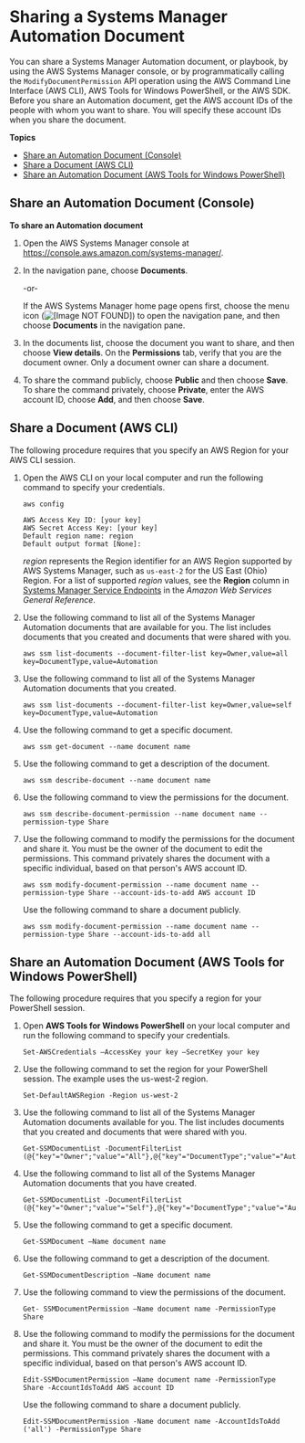 # Sharing a Systems Manager Automation Document<a name="automation-share-document"></a>

You can share a Systems Manager Automation document, or playbook, by using the AWS Systems Manager console, or by programmatically calling the `ModifyDocumentPermission` API operation using the AWS Command Line Interface \(AWS CLI\), AWS Tools for Windows PowerShell, or the AWS SDK\. Before you share an Automation document, get the AWS account IDs of the people with whom you want to share\. You will specify these account IDs when you share the document\.

**Topics**
+ [Share an Automation Document \(Console\)](#automation-share-using-console)
+ [Share a Document \(AWS CLI\)](#automation-share-using-cli)
+ [Share an Automation Document \(AWS Tools for Windows PowerShell\)](#automation-share-using-ps)

## Share an Automation Document \(Console\)<a name="automation-share-using-console"></a>

**To share an Automation document**

1. Open the AWS Systems Manager console at [https://console\.aws\.amazon\.com/systems\-manager/](https://console.aws.amazon.com/systems-manager/)\.

1. In the navigation pane, choose **Documents**\.

   \-or\-

   If the AWS Systems Manager home page opens first, choose the menu icon \(![\[Image NOT FOUND\]](http://docs.aws.amazon.com/systems-manager/latest/userguide/images/menu-icon-small.png)\) to open the navigation pane, and then choose **Documents** in the navigation pane\.

1. In the documents list, choose the document you want to share, and then choose **View details**\. On the **Permissions** tab, verify that you are the document owner\. Only a document owner can share a document\.

1. To share the command publicly, choose **Public** and then choose **Save**\. To share the command privately, choose **Private**, enter the AWS account ID, choose **Add**, and then choose **Save**\. 

## Share a Document \(AWS CLI\)<a name="automation-share-using-cli"></a>

The following procedure requires that you specify an AWS Region for your AWS CLI session\.

1. Open the AWS CLI on your local computer and run the following command to specify your credentials\. 

   ```
   aws config
   
   AWS Access Key ID: [your key]
   AWS Secret Access Key: [your key]
   Default region name: region
   Default output format [None]:
   ```

   *region* represents the Region identifier for an AWS Region supported by AWS Systems Manager, such as `us-east-2` for the US East \(Ohio\) Region\. For a list of supported *region* values, see the **Region** column in [Systems Manager Service Endpoints](https://docs.aws.amazon.com/general/latest/gr/ssm.html#ssm_region) in the *Amazon Web Services General Reference*\.

1. Use the following command to list all of the Systems Manager Automation documents that are available for you\. The list includes documents that you created and documents that were shared with you\. 

   ```
   aws ssm list-documents --document-filter-list key=Owner,value=all key=DocumentType,value=Automation
   ```

1. Use the following command to list all of the Systems Manager Automation documents that you created\.

   ```
   aws ssm list-documents --document-filter-list key=Owner,value=self key=DocumentType,value=Automation
   ```

1. Use the following command to get a specific document\.

   ```
   aws ssm get-document --name document name
   ```

1. Use the following command to get a description of the document\.

   ```
   aws ssm describe-document --name document name
   ```

1. Use the following command to view the permissions for the document\.

   ```
   aws ssm describe-document-permission --name document name --permission-type Share
   ```

1. Use the following command to modify the permissions for the document and share it\. You must be the owner of the document to edit the permissions\. This command privately shares the document with a specific individual, based on that person's AWS account ID\.

   ```
   aws ssm modify-document-permission --name document name --permission-type Share --account-ids-to-add AWS account ID
   ```

   Use the following command to share a document publicly\.

   ```
   aws ssm modify-document-permission --name document name --permission-type Share --account-ids-to-add all
   ```

## Share an Automation Document \(AWS Tools for Windows PowerShell\)<a name="automation-share-using-ps"></a>

The following procedure requires that you specify a region for your PowerShell session\.

1. Open **AWS Tools for Windows PowerShell** on your local computer and run the following command to specify your credentials\. 

   ```
   Set-AWSCredentials –AccessKey your key –SecretKey your key
   ```

1. Use the following command to set the region for your PowerShell session\. The example uses the us\-west\-2 region\. 

   ```
   Set-DefaultAWSRegion -Region us-west-2
   ```

1. Use the following command to list all of the Systems Manager Automation documents available for you\. The list includes documents that you created and documents that were shared with you\. 

   ```
   Get-SSMDocumentList -DocumentFilterList (@{"key"="Owner";"value"="All"},@{"key"="DocumentType";"value"="Automation"})
   ```

1. Use the following command to list all of the Systems Manager Automation documents that you have created\. 

   ```
   Get-SSMDocumentList -DocumentFilterList (@{"key"="Owner";"value"="Self"},@{"key"="DocumentType";"value"="Automation"})
   ```

1. Use the following command to get a specific document\.

   ```
   Get-SSMDocument –Name document name
   ```

1. Use the following command to get a description of the document\.

   ```
   Get-SSMDocumentDescription –Name document name
   ```

1. Use the following command to view the permissions of the document\. 

   ```
   Get- SSMDocumentPermission –Name document name -PermissionType Share
   ```

1. Use the following command to modify the permissions for the document and share it\. You must be the owner of the document to edit the permissions\. This command privately shares the document with a specific individual, based on that person's AWS account ID\.

   ```
   Edit-SSMDocumentPermission –Name document name -PermissionType Share -AccountIdsToAdd AWS account ID
   ```

   Use the following command to share a document publicly\.

   ```
   Edit-SSMDocumentPermission -Name document name -AccountIdsToAdd ('all') -PermissionType Share
   ```